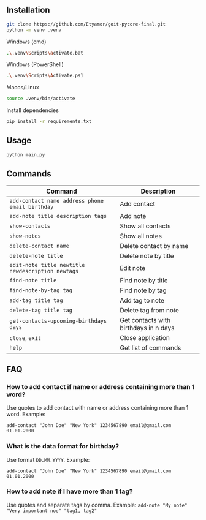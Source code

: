 ## Installation
```bash
git clone https://github.com/Etyamor/goit-pycore-final.git
python -m venv .venv
```
Windows (cmd)
```bash
.\.venv\Scripts\activate.bat
```
Windows (PowerShell)
```bash
.\.venv\Scripts\Activate.ps1
```
Macos/Linux
```bash
source .venv/bin/activate
```
Install dependencies
```bash
pip install -r requirements.txt
```
## Usage
```bash
python main.py
```
## Commands
| Command                                           | Description                           |
|---------------------------------------------------|---------------------------------------|
| `add-contact name address phone email birthday`   | Add contact                           |
| `add-note title description tags`                 | Add note                              |
| `show-contacts`                                   | Show all contacts                     |
| `show-notes`                                      | Show all notes                        |
| `delete-contact name`                             | Delete contact by name                |
| `delete-note title`                               | Delete note by title                  |
| `edit-note title newtitle newdescription newtags` | Edit note                             |
| `find-note title`                                 | Find note by title                    |
| `find-note-by-tag tag`                            | Find note by tag                      |
| `add-tag title tag`                               | Add tag to note                       |
| `delete-tag title tag`                            | Delete tag from note                  |
| `get-contacts-upcoming-birthdays days`            | Get contacts with birthdays in n days |
| `close`, `exit`                                   | Close application                     |
| `help`                                            | Get list of commands                  |
## FAQ
### How to add contact if name or address containing more than 1 word?
Use quotes to add contact with name or address containing more than 1 word. Example:

`add-contact "John Doe" "New York" 1234567890 email@gmail.com 01.01.2000`

### What is the data format for birthday?
Use format `DD.MM.YYYY`. Example:

`add-contact "John Doe" "New York" 1234567890 email@gmail.com 01.01.2000`

### How to add note if I have more than 1 tag?
Use quotes and separate tags by comma. Example:
`add-note "My note" "Very important noe" "tag1, tag2"`